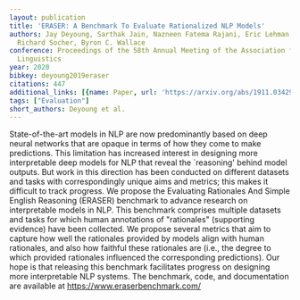 ```yaml
---
layout: publication
title: 'ERASER: A Benchmark To Evaluate Rationalized NLP Models'
authors: Jay Deyoung, Sarthak Jain, Nazneen Fatema Rajani, Eric Lehman, Caiming Xiong,
  Richard Socher, Byron C. Wallace
conference: Proceedings of the 58th Annual Meeting of the Association for Computational
  Linguistics
year: 2020
bibkey: deyoung2019eraser
citations: 447
additional_links: [{name: Paper, url: 'https://arxiv.org/abs/1911.03429'}]
tags: ["Evaluation"]
short_authors: Deyoung et al.
---
```

State-of-the-art models in NLP are now predominantly based on deep neural
networks that are opaque in terms of how they come to make predictions. This
limitation has increased interest in designing more interpretable deep models
for NLP that reveal the `reasoning' behind model outputs. But work in this
direction has been conducted on different datasets and tasks with
correspondingly unique aims and metrics; this makes it difficult to track
progress. We propose the Evaluating Rationales And Simple English Reasoning
(ERASER) benchmark to advance research on interpretable models in NLP. This
benchmark comprises multiple datasets and tasks for which human annotations of
"rationales" (supporting evidence) have been collected. We propose several
metrics that aim to capture how well the rationales provided by models align
with human rationales, and also how faithful these rationales are (i.e., the
degree to which provided rationales influenced the corresponding predictions).
Our hope is that releasing this benchmark facilitates progress on designing
more interpretable NLP systems. The benchmark, code, and documentation are
available at https://www.eraserbenchmark.com/